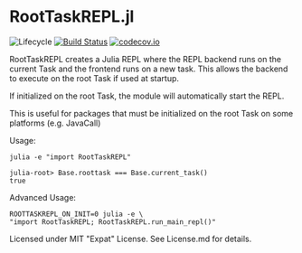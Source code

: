 # RootTaskREPL.jl

![Lifecycle](https://img.shields.io/badge/lifecycle-experimental-orange.svg)<!--
![Lifecycle](https://img.shields.io/badge/lifecycle-maturing-blue.svg)
![Lifecycle](https://img.shields.io/badge/lifecycle-stable-green.svg)
![Lifecycle](https://img.shields.io/badge/lifecycle-retired-orange.svg)
![Lifecycle](https://img.shields.io/badge/lifecycle-archived-red.svg)
![Lifecycle](https://img.shields.io/badge/lifecycle-dormant-blue.svg) -->
[![Build Status](https://travis-ci.com/mkitti/RootTaskREPL.jl.svg?branch=master)](https://travis-ci.com/mkitti/RootTaskREPL.jl)
[![codecov.io](http://codecov.io/github/mkitti/RootTaskREPL.jl/coverage.svg?branch=master)](http://codecov.io/github/mkitti/RootTaskREPL.jl?branch=master)

RootTaskREPL creates a Julia REPL where the REPL backend runs on the
current Task and the frontend runs on a new task. This allows the
backend to execute on the root Task if used at startup.

If initialized on the root Task, the module will automatically start
the REPL.

This is useful for packages that must be initialized on the root Task
on some platforms (e.g. JavaCall)

Usage:
```
julia -e "import RootTaskREPL"

julia-root> Base.roottask === Base.current_task()
true
```

Advanced Usage:
```
ROOTTASKREPL_ON_INIT=0 julia -e \
"import RootTaskREPL; RootTaskREPL.run_main_repl()"
```

Licensed under MIT "Expat" License. See License.md for details.
